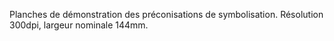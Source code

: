 Planches de démonstration des préconisations de symbolisation. Résolution 300dpi, largeur nominale 144mm.
